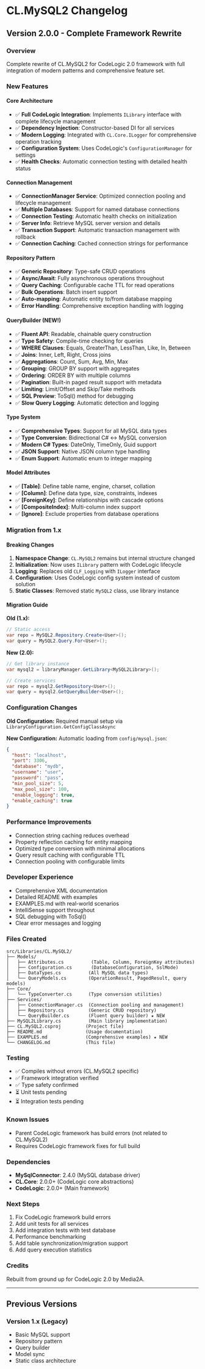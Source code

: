 # CL.MySQL2 Changelog

## Version 2.0.0 - Complete Framework Rewrite

### Overview
Complete rewrite of CL.MySQL2 for CodeLogic 2.0 framework with full integration of modern patterns and comprehensive feature set.

### New Features

#### Core Architecture
- ✅ **Full CodeLogic Integration**: Implements `ILibrary` interface with complete lifecycle management
- ✅ **Dependency Injection**: Constructor-based DI for all services
- ✅ **Modern Logging**: Integrated with `CL.Core.ILogger` for comprehensive operation tracking
- ✅ **Configuration System**: Uses CodeLogic's `ConfigurationManager` for settings
- ✅ **Health Checks**: Automatic connection testing with detailed health status

#### Connection Management
- ✅ **ConnectionManager Service**: Optimized connection pooling and lifecycle management
- ✅ **Multiple Databases**: Support for named database connections
- ✅ **Connection Testing**: Automatic health checks on initialization
- ✅ **Server Info**: Retrieve MySQL server version and details
- ✅ **Transaction Support**: Automatic transaction management with rollback
- ✅ **Connection Caching**: Cached connection strings for performance

#### Repository Pattern
- ✅ **Generic Repository<T>**: Type-safe CRUD operations
- ✅ **Async/Await**: Fully asynchronous operations throughout
- ✅ **Query Caching**: Configurable cache TTL for read operations
- ✅ **Bulk Operations**: Batch insert support
- ✅ **Auto-mapping**: Automatic entity to/from database mapping
- ✅ **Error Handling**: Comprehensive exception handling with logging

#### QueryBuilder (NEW!)
- ✅ **Fluent API**: Readable, chainable query construction
- ✅ **Type Safety**: Compile-time checking for queries
- ✅ **WHERE Clauses**: Equals, GreaterThan, LessThan, Like, In, Between
- ✅ **Joins**: Inner, Left, Right, Cross joins
- ✅ **Aggregations**: Count, Sum, Avg, Min, Max
- ✅ **Grouping**: GROUP BY support with aggregates
- ✅ **Ordering**: ORDER BY with multiple columns
- ✅ **Pagination**: Built-in paged result support with metadata
- ✅ **Limiting**: Limit/Offset and Skip/Take methods
- ✅ **SQL Preview**: ToSql() method for debugging
- ✅ **Slow Query Logging**: Automatic detection and logging

#### Type System
- ✅ **Comprehensive Types**: Support for all MySQL data types
- ✅ **Type Conversion**: Bidirectional C# ↔ MySQL conversion
- ✅ **Modern C# Types**: DateOnly, TimeOnly, Guid support
- ✅ **JSON Support**: Native JSON column type handling
- ✅ **Enum Support**: Automatic enum to integer mapping

#### Model Attributes
- ✅ **[Table]**: Define table name, engine, charset, collation
- ✅ **[Column]**: Define data type, size, constraints, indexes
- ✅ **[ForeignKey]**: Define relationships with cascade options
- ✅ **[CompositeIndex]**: Multi-column index support
- ✅ **[Ignore]**: Exclude properties from database operations

### Migration from 1.x

#### Breaking Changes
1. **Namespace Change**: `CL.MySQL2` remains but internal structure changed
2. **Initialization**: Now uses `ILibrary` pattern with CodeLogic lifecycle
3. **Logging**: Replaces old `CLF_Logging` with `ILogger` interface
4. **Configuration**: Uses CodeLogic config system instead of custom solution
5. **Static Classes**: Removed static `MySQL2` class, use library instance

#### Migration Guide

**Old (1.x):**
```csharp
// Static access
var repo = MySQL2.Repository.Create<User>();
var query = MySQL2.Query.For<User>();
```

**New (2.0):**
```csharp
// Get library instance
var mysql2 = libraryManager.GetLibrary<MySQL2Library>();

// Create services
var repo = mysql2.GetRepository<User>();
var query = mysql2.GetQueryBuilder<User>();
```

### Configuration Changes

**Old Configuration:**
Required manual setup via `LibraryConfiguration.GetConfigClassAsync`

**New Configuration:**
Automatic loading from `config/mysql.json`:

```json
{
  "host": "localhost",
  "port": 3306,
  "database": "mydb",
  "username": "user",
  "password": "pass",
  "min_pool_size": 5,
  "max_pool_size": 100,
  "enable_logging": true,
  "enable_caching": true
}
```

### Performance Improvements
- Connection string caching reduces overhead
- Property reflection caching for entity mapping
- Optimized type conversion with minimal allocations
- Query result caching with configurable TTL
- Connection pooling with configurable limits

### Developer Experience
- Comprehensive XML documentation
- Detailed README with examples
- EXAMPLES.md with real-world scenarios
- IntelliSense support throughout
- SQL debugging with ToSql()
- Clear error messages and logging

### Files Created

```
src/Libraries/CL.MySQL2/
├── Models/
│   ├── Attributes.cs          (Table, Column, ForeignKey attributes)
│   ├── Configuration.cs       (DatabaseConfiguration, SslMode)
│   ├── DataTypes.cs          (All MySQL data types)
│   └── QueryModels.cs        (OperationResult, PagedResult, query models)
├── Core/
│   └── TypeConverter.cs      (Type conversion utilities)
├── Services/
│   ├── ConnectionManager.cs  (Connection pooling and management)
│   ├── Repository.cs         (Generic CRUD repository)
│   └── QueryBuilder.cs       (Fluent query builder) ★ NEW
├── MySQL2Library.cs          (Main library implementation)
├── CL.MySQL2.csproj         (Project file)
├── README.md                (Usage documentation)
├── EXAMPLES.md              (Comprehensive examples) ★ NEW
└── CHANGELOG.md             (This file)
```

### Testing
- ✅ Compiles without errors (CL.MySQL2 specific)
- ✅ Framework integration verified
- ✅ Type safety confirmed
- ⏳ Unit tests pending
- ⏳ Integration tests pending

### Known Issues
- Parent CodeLogic framework has build errors (not related to CL.MySQL2)
- Requires CodeLogic framework fixes for full build

### Dependencies
- **MySqlConnector**: 2.4.0 (MySQL database driver)
- **CL.Core**: 2.0.0+ (CodeLogic core abstractions)
- **CodeLogic**: 2.0.0+ (Main framework)

### Next Steps
1. Fix CodeLogic framework build errors
2. Add unit tests for all services
3. Add integration tests with test database
4. Performance benchmarking
5. Add table synchronization/migration support
6. Add query execution statistics

### Credits
Rebuilt from ground up for CodeLogic 2.0 by Media2A.

---

## Previous Versions

### Version 1.x (Legacy)
- Basic MySQL support
- Repository pattern
- Query builder
- Model sync
- Static class architecture
